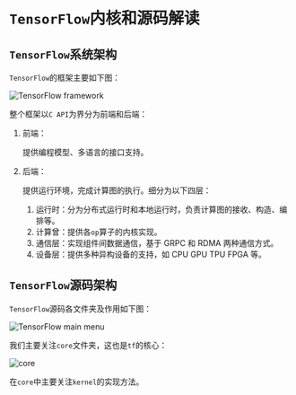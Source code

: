# `TensorFlow`内核和源码解读

## `TensorFlow`系统架构

`TensorFlow`的框架主要如下图：

![TensorFlow framework](https://img.alicdn.com/tfs/TB19glXpG6qK1RjSZFmXXX0PFXa-339-302.png)

整个框架以`C API`为界分为前端和后端：

1. 前端：

    提供编程模型、多语言的接口支持。

2. 后端：

    提供运行环境，完成计算图的执行。细分为以下四层：

    1. 运行时：分为分布式运行时和本地运行时，负责计算图的接收、构造、编排等。
    2. 计算曾：提供各`op`算子的内核实现。
    3. 通信层：实现组件间数据通信，基于 GRPC 和 RDMA 两种通信方式。
    4. 设备层：提供多种异构设备的支持，如 CPU GPU TPU FPGA 等。

## `TensorFlow`源码架构

`TensorFlow`源码各文件夹及作用如下图：

![TensorFlow main menu](https://img.alicdn.com/tfs/TB1gbpnpQPoK1RjSZKbXXX1IXXa-1442-996.png)

我们主要关注`core`文件夹，这也是`tf`的核心：

![core](https://img.alicdn.com/tfs/TB1mM4spFzqK1RjSZFoXXbfcXXa-1150-730.png)

在`core`中主要关注`kernel`的实现方法。
